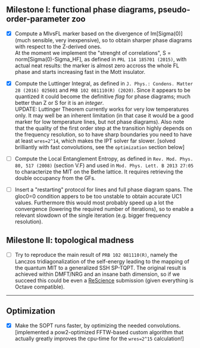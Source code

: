 ## Milestone I: functional phase diagrams, pseudo-order-parameter zoo

- [x] Compute a MIvsFL marker based on the divergence of Im[Sigma(0)] (much sensible, very inexpensive), so to obtain sharper phase diagrams with respect to the Z-derived ones.  
 At the moment we implement the "strenght of correlations", S = norm[Sigma(0)-Sigma_HF], as defined in `PRL 114 185701 (2015)`, with actual neat results: the marker is almost zero accross the whole FL phase and starts increasing fast in the Mott insulator.

- [x] Compute the Luttinger Integral, as defined in `J. Phys.: Condens. Matter 28 (2016) 025601` and `PRB 102 081110(R) (2020)`. Since it appears to be quantized it could become the definitive _flag_ for phase diagrams; much better than Z or S for it is an _integer_.  
UPDATE: Luttinger Theorem currently works for very low temperatures only. It may well be an inherent limitation (in that case it would be a good marker for low temperature lines, but not phase diagrams). Also note that the quality of the first order step at the transition highly depends on the frequency resolution, so to have sharp boundaries you need to have at least `wres=2^14`, which makes the IPT solver far slower. [solved brilliantly with fast convolutions, see the `optimization` section below]

- [ ] Compute the Local Entanglement Entropy, as defined in `Rev. Mod. Phys. 80, 517 (2008)` (section V.F) and used in `Mod. Phys. Lett. B 2013 27:05` to characterize the MIT on the Bethe lattice. It requires retrieving the double occupancy from the GFs.

- [ ] Insert a "restarting" protocol for lines and full phase diagram spans. The gloc0=0 condition appers to be too unstable to obtain accurate UC1 values. Furthermore this would most probably speed up a lot the convergence (lowering the required number of iterations), so to enable a relevant slowdown of the single iteration (e.g. bigger frequency resolution).

## Milestone II: topological madness

- [ ] Try to reproduce the main result of `PRB 102 081110(R)`, namely the Lanczos tridiagonalization of the self-energy leading to the mapping of the quantum MIT to a generalized SSH SP-TQPT. The original result is achieved within DMFT/NRG and an insane bath dimension, so if we succeed this could be even a [ReScience](http://rescience.github.io) submission (given everything is Octave compatible).

--------

## Optimization

- [x] Make the SOPT runs faster, by optimizing the needed convolutions. [implemented a pow2-optimized FFTW-based custom algorithm that actually greatly improves the cpu-time for the `wres=2^15` calculation!]

